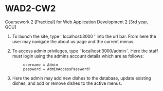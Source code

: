 # WAD2-CW2
Coursework 2 [Practical] for Web Application Development 2 [3rd year, GCU]

1. To launch the site, type ' localhost:3000 ' into the url bar.
    From here the user may navigate the about us page and the current menus.
2. To access admin privileges, type ' localhost:3000/admin '.
    Here the staff must login using the admins account details which are as follows:

            username = Admin
            password = AdminAccessPassword!

3. Here the admin may add new dishes to the database, update        existing dishes, and add or remove dishes to the active menus.
